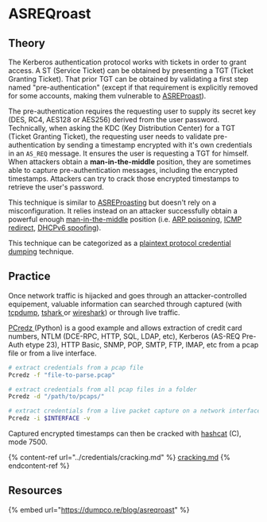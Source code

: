 # ASREQroast

## Theory

The Kerberos authentication protocol works with tickets in order to grant access. A ST (Service Ticket) can be obtained by presenting a TGT (Ticket Granting Ticket). That prior TGT can be obtained by validating a first step named "pre-authentication" (except if that requirement is explicitly removed for some accounts, making them vulnerable to [ASREProast](asreproast.md)).

The pre-authentication requires the requesting user to supply its secret key (DES, RC4, AES128 or AES256) derived from the user password. Technically, when asking the KDC (Key Distribution Center) for a TGT (Ticket Granting Ticket), the requesting user needs to validate pre-authentication by sending a timestamp encrypted with it's own credentials in an `AS_REQ` message. It ensures the user is requesting a TGT for himself. When attackers obtain a **man-in-the-middle** position, they are sometimes able to capture pre-authentication messages, including the encrypted timestamps. Attackers can try to crack those encrypted timestamps to retrieve the user's password.

This technique is similar to [ASREProasting](asreproast.md) but doesn't rely on a misconfiguration. It relies instead on an attacker successfully obtain a powerful enough [man-in-the-middle](../mitm-and-coerced-authentications/) position (i.e. [ARP poisoning](../mitm-and-coerced-authentications/arp-poisoning.md), [ICMP redirect](../mitm-and-coerced-authentications/icmp-redirect.md), [DHCPv6 spoofing](../mitm-and-coerced-authentications/dhcpv6-spoofing.md)).

This technique can be categorized as a [plaintext protocol credential dumping](../credentials/dumping/network-protocols.md) technique.

## Practice

Once network traffic is hijacked and goes through an attacker-controlled equipement, valuable information can searched through captured (with [tcpdump](https://www.tcpdump.org/manpages/tcpdump.1.html), [tshark ](https://www.wireshark.org/docs/man-pages/tshark.html)or [wireshark](https://www.wireshark.org/)) or through live traffic.

[PCredz ](https://github.com/lgandx/PCredz)(Python) is a good example and allows extraction of credit card numbers, NTLM (DCE-RPC, HTTP, SQL, LDAP, etc), Kerberos (AS-REQ Pre-Auth etype 23), HTTP Basic, SNMP, POP, SMTP, FTP, IMAP, etc from a pcap file or from a live interface.

```bash
# extract credentials from a pcap file
Pcredz -f "file-to-parse.pcap"

# extract credentials from all pcap files in a folder
Pcredz -d "/path/to/pcaps/"

# extract credentials from a live packet capture on a network interface
Pcredz -i $INTERFACE -v
```

Captured encrypted timestamps can then be cracked with [hashcat](https://hashcat.net/hashcat/) (C), mode 7500.

{% content-ref url="../credentials/cracking.md" %}
[cracking.md](../credentials/cracking.md)
{% endcontent-ref %}

## Resources

{% embed url="https://dumpco.re/blog/asreqroast" %}
